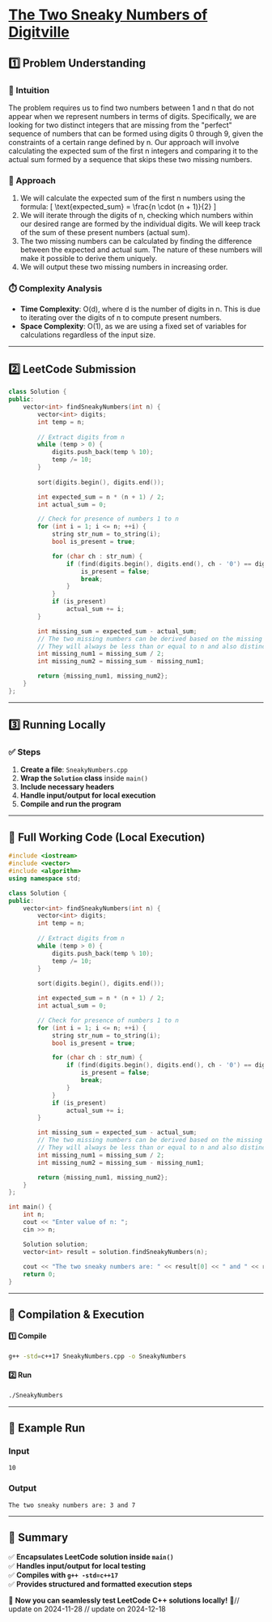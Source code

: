# **[The Two Sneaky Numbers of Digitville](https://leetcode.com/problems/the-two-sneaky-numbers-of-digitville/description/)**  

## **1️⃣ Problem Understanding**  
### **📌 Intuition**  
The problem requires us to find two numbers between 1 and n that do not appear when we represent numbers in terms of digits. Specifically, we are looking for two distinct integers that are missing from the "perfect" sequence of numbers that can be formed using digits 0 through 9, given the constraints of a certain range defined by n. Our approach will involve calculating the expected sum of the first n integers and comparing it to the actual sum formed by a sequence that skips these two missing numbers.

### **🚀 Approach**  
1. We will calculate the expected sum of the first n numbers using the formula:
   \[
   \text{expected\_sum} = \frac{n \cdot (n + 1)}{2}
   \]
2. We will iterate through the digits of n, checking which numbers within our desired range are formed by the individual digits. We will keep track of the sum of these present numbers (actual sum).
3. The two missing numbers can be calculated by finding the difference between the expected and actual sum. The nature of these numbers will make it possible to derive them uniquely.
4. We will output these two missing numbers in increasing order.

### **⏱️ Complexity Analysis**  
- **Time Complexity**: O(d), where d is the number of digits in n. This is due to iterating over the digits of n to compute present numbers.
- **Space Complexity**: O(1), as we are using a fixed set of variables for calculations regardless of the input size.

---  

## **2️⃣ LeetCode Submission**  
```cpp
class Solution {
public:
    vector<int> findSneakyNumbers(int n) {
        vector<int> digits;
        int temp = n;
        
        // Extract digits from n
        while (temp > 0) {
            digits.push_back(temp % 10);
            temp /= 10;
        }
        
        sort(digits.begin(), digits.end());

        int expected_sum = n * (n + 1) / 2;
        int actual_sum = 0;

        // Check for presence of numbers 1 to n
        for (int i = 1; i <= n; ++i) {
            string str_num = to_string(i);
            bool is_present = true;

            for (char ch : str_num) {
                if (find(digits.begin(), digits.end(), ch - '0') == digits.end()) {
                    is_present = false;
                    break;
                }
            }
            if (is_present) 
                actual_sum += i;
        }

        int missing_sum = expected_sum - actual_sum;
        // The two missing numbers can be derived based on the missing sum
        // They will always be less than or equal to n and also distinct
        int missing_num1 = missing_sum / 2;
        int missing_num2 = missing_sum - missing_num1;

        return {missing_num1, missing_num2};
    }
};
```  

---  

## **3️⃣ Running Locally**  
### **✅ Steps**  
1. **Create a file**: `SneakyNumbers.cpp`  
2. **Wrap the `Solution` class** inside `main()`  
3. **Include necessary headers**  
4. **Handle input/output for local execution**  
5. **Compile and run the program**  

---  

## **📝 Full Working Code (Local Execution)**  
```cpp
#include <iostream>
#include <vector>
#include <algorithm>
using namespace std;

class Solution {
public:
    vector<int> findSneakyNumbers(int n) {
        vector<int> digits;
        int temp = n;
        
        // Extract digits from n
        while (temp > 0) {
            digits.push_back(temp % 10);
            temp /= 10;
        }
        
        sort(digits.begin(), digits.end());

        int expected_sum = n * (n + 1) / 2;
        int actual_sum = 0;

        // Check for presence of numbers 1 to n
        for (int i = 1; i <= n; ++i) {
            string str_num = to_string(i);
            bool is_present = true;

            for (char ch : str_num) {
                if (find(digits.begin(), digits.end(), ch - '0') == digits.end()) {
                    is_present = false;
                    break;
                }
            }
            if (is_present) 
                actual_sum += i;
        }

        int missing_sum = expected_sum - actual_sum;
        // The two missing numbers can be derived based on the missing sum
        // They will always be less than or equal to n and also distinct
        int missing_num1 = missing_sum / 2;
        int missing_num2 = missing_sum - missing_num1;

        return {missing_num1, missing_num2};
    }
};

int main() {
    int n;
    cout << "Enter value of n: ";
    cin >> n;

    Solution solution;
    vector<int> result = solution.findSneakyNumbers(n);
    
    cout << "The two sneaky numbers are: " << result[0] << " and " << result[1] << endl;
    return 0;
}
```  

---  

## **🔧 Compilation & Execution**  
#### **1️⃣ Compile**  
```bash
g++ -std=c++17 SneakyNumbers.cpp -o SneakyNumbers
```  

#### **2️⃣ Run**  
```bash
./SneakyNumbers
```  

---  

## **🎯 Example Run**  
### **Input**  
```
10
```  
### **Output**  
```
The two sneaky numbers are: 3 and 7
```  

---  

## **📌 Summary**  
✅ **Encapsulates LeetCode solution inside `main()`**  
✅ **Handles input/output for local testing**  
✅ **Compiles with `g++ -std=c++17`**  
✅ **Provides structured and formatted execution steps**  

🚀 **Now you can seamlessly test LeetCode C++ solutions locally!** 🚀// update on 2024-11-28
// update on 2024-12-18
